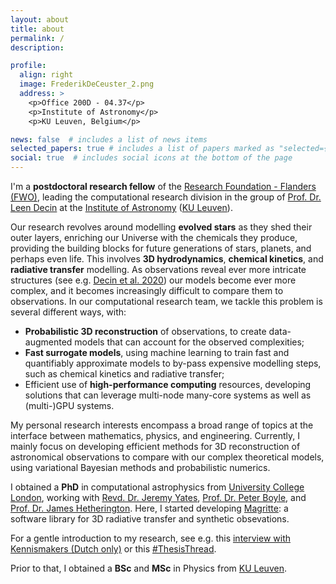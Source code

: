 ```yaml
---
layout: about
title: about
permalink: /
description:

profile:
  align: right
  image: FrederikDeCeuster_2.png
  address: >
    <p>Office 200D - 04.37</p>
    <p>Institute of Astronomy</p>
    <p>KU Leuven, Belgium</p>

news: false  # includes a list of news items
selected_papers: true # includes a list of papers marked as "selected={true}"
social: true  # includes social icons at the bottom of the page
---
```


I'm a <strong>postdoctoral research fellow</strong> of the [Research Foundation - Flanders (FWO)](https://www.fwo.be/en/), leading the computational research division in the group of [Prof. Dr. Leen Decin](https://fys.kuleuven.be/ster/staff/senior-staff/leen-decin) at the [Institute of Astronomy](https://fys.kuleuven.be/ster) ([KU Leuven](https://www.kuleuven.be/kuleuven/)).

Our research revolves around modelling <strong>evolved stars</strong> as they shed their outer layers, enriching our Universe with the chemicals they produce, providing the building blocks for future generations of stars, planets, and perhaps even life.
This involves <strong>3D hydrodynamics</strong>, <strong>chemical kinetics</strong>, and <strong>radiative transfer</strong> modelling.
As observations reveal ever more intricate structures (see e.g. [Decin et al. 2020](https://doi.org/10.1126/science.abb1229)) our models become ever more complex, and it becomes increasingly difficult to compare them to observations.
In our computational research team, we tackle this problem is several different ways, with:
<ul>
  <li><strong>Probabilistic 3D reconstruction</strong> of observations, to create data-augmented models that can account for the observed complexities;</li>
  <li><strong>Fast surrogate models</strong>, using machine learning to train fast and quantifiably approximate models to by-pass expensive modelling steps, such as chemical kinetics and radiative transfer;</li>
  <li>Efficient use of <strong>high-performance computing</strong> resources, developing solutions that can leverage multi-node many-core systems as well as (multi-)GPU systems. </li>
</ul>

My personal research interests encompass a broad range of topics at the interface between mathematics, physics, and engineering.
Currently, I mainly focus on developing efficient methods for 3D reconstruction of astronomical observations to compare with our complex theoretical models, using variational Bayesian methods and probabilistic numerics.

I obtained a <strong>PhD</strong> in computational astrophysics from [University College London](https://www.ucl.ac.uk/), working with [Revd. Dr. Jeremy Yates](https://www.ucl.ac.uk/physics-astronomy/people/dr-jeremy-yates), [Prof. Dr. Peter Boyle](https://www2.ph.ed.ac.uk/~paboyle/), and [Prof. Dr. James Hetherington](https://www.turing.ac.uk/people/honorary-fellows/james-hetherington). Here, I started developing [Magritte](/projects/magritte/): a software library for 3D radiative transfer and synthetic obsevations.

For a gentle introduction to my research, see e.g. this [interview with Kennismakers (Dutch only)](https://kennismakers.be/mijn-job-als-sterrenkundige) or this [#ThesisThread](https://twitter.com/FredDeCeuster/status/1446114019421552641).

Prior to that, I obtained a <strong>BSc</strong> and <strong>MSc</strong> in Physics from [KU Leuven](https://www.kuleuven.be/kuleuven/).
